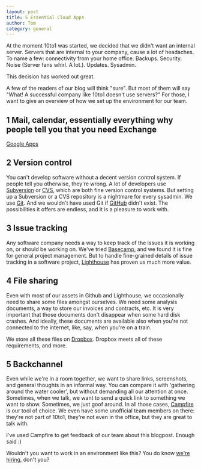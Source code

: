 ```yaml
---
layout: post
title: 5 Essential Cloud Apps
author: Tom
category: general
---
```

At the moment 10to1 was started, we decided that we didn't want an internal server. Servers that are internal to your company, cause a lot of headaches. To name a few: connectivity from your home office. Backups. Security. Noise (Server fans whirl. A lot.). Updates. Sysadmin.

This decision has worked out great.

A few of the readers of our blog will think "sure". But most of them will say "What! A successful company like 10to1 doesn't use servers?" For those, I want to give an overview of how we set up the environment for our team.

1 Mail, calendar, essentially everything why people tell you that you need Exchange
----
[Google Apps](http://www.google.com/apps/intl/en/business/index.html)

2 Version control
----
You can't develop software without a decent version control system. If people tell you otherwise, they're wrong. A lot of developers use [Subversion](http://subversion.tigris.org/) or [CVS](http://www.nongnu.org/cvs/), which are both fine version control systems. But setting up a Subversion or a CVS repository is a nightmare for every sysadmin. We use [Git](http://git-scm.com/). And we wouldn't have used Git if [GitHub](http://github.com) didn't exist. The possibilities it offers are endless, and it is a pleasure to work with.

3 Issue tracking
----
Any software company needs a way to keep track of the issues it is working on, or should be working on. We've tried [Basecamp](http://basecamphq.com/), and we found it is fine for general project management. But to handle fine-grained details of issue tracking in a software project, [Lighthouse](http://lighthouseapp.com/) has proven us much more value.

4 File sharing
----
Even with most of our assets in Github and Lighthouse, we occasionally need to share some files amongst ourselves. We need some analysis documents, a way to store our invoices and contracts, etc. It is very important that those documents don't disappear when some hard disk crashes. And ideally, these documents are available also when you're not connected to the internet, like, say, when you're on a train.

We store all these files on [Dropbox](https://www.dropbox.com/home). Dropbox meets all of these requirements, and more.

5 Backchannel
----
Even while we're in a room together, we want to share links, screenshots, and general thoughts in an informal way. You can compare it with 'gathering around the water cooler', but without demanding all our attention at once. Sometimes, when we talk, we want to send a quick link to something we want to show. Sometimes, we just goof around. In all those cases, [Campfire](http://campfirenow.com/) is our tool of choice. We even have some unofficial team members on there: they're not part of 10to1, they're not even in the office, but they are great to talk with.

I've used Campfire to get feedback of our team about this blogpost. Enough said :) 

Wouldn't you want to work in an environment like this? You do know [we're hiring](/general/2010/08/06/developers-developers-developers/), don't you?



